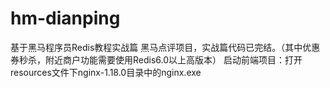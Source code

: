 # hm-dianping
基于黑马程序员Redis教程实战篇 黑马点评项目，实战篇代码已完结。（其中优惠券秒杀，附近商户功能需要使用Redis6.0以上高版本）
启动前端项目：打开resources文件下nginx-1.18.0目录中的nginx.exe
